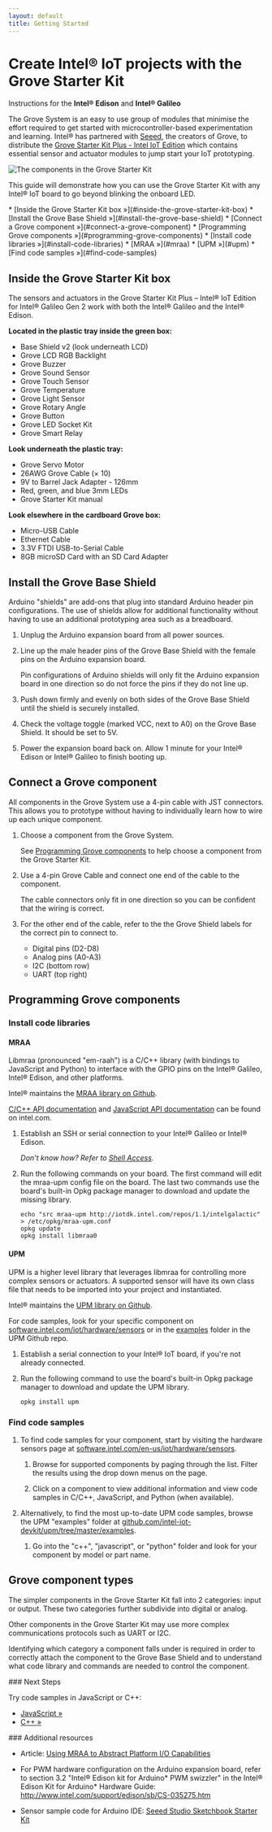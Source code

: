```yaml
---
layout: default
title: Getting Started
---
```


# Create Intel® IoT projects with the Grove Starter Kit

Instructions for the **Intel® Edison** and **Intel® Galileo**

The Grove System is an easy to use group of modules that minimise the effort required to get started with microcontroller-based experimentation and learning. Intel® has partnered with [Seeed](http://seeedstudio.com), the creators of Grove, to distribute the [Grove Starter Kit Plus - Intel IoT Edition](http://www.seeedstudio.com/depot/Grove-starter-kit-plus-Intel-IoT-Edition-for-Intel-Galileo-Gen-2-and-Edison-p-1978.html) which contains essential sensor and actuator modules to jump start your IoT prototyping.

![The components in the Grove Starter Kit](images/components_in_huddle.png)

This guide will demonstrate how you can use the Grove Starter Kit with any Intel® IoT board to go beyond blinking the onboard LED.


<div id="toc" class="box" markdown="1">
* [Inside the Grove Starter Kit box »](#inside-the-grove-starter-kit-box)
* [Install the Grove Base Shield »](#install-the-grove-base-shield)
* [Connect a Grove component »](#connect-a-grove-component)
* [Programming Grove components »](#programming-grove-components)
  * [Install code libraries »](#install-code-libraries)
    * [MRAA »](#mraa)
    * [UPM »](#upm)
* [Find code samples »](#find-code-samples)
</div>

<!-- <div id="related-videos" class="callout video">
* [Create Intel® IoT projects with the Grove Starter Kit - Part 1 (preview)](https://drive.google.com/open?id=0B6gHgawzKtxCNEhfNms3ai0zM1k&authuser=0)
</div> -->

## Inside the Grove Starter Kit box

The sensors and actuators in the Grove Starter Kit Plus – Intel® IoT Edition for Intel® Galileo Gen 2 work with both the Intel® Galileo and the Intel® Edison.

**Located in the plastic tray inside the green box:**

* Base Shield v2 (look underneath LCD)
* Grove LCD RGB Backlight
* Grove Buzzer
* Grove Sound Sensor
* Grove Touch Sensor
* Grove Temperature
* Grove Light Sensor
* Grove Rotary Angle
* Grove Button
* Grove LED Socket Kit
* Grove Smart Relay

**Look underneath the plastic tray:**

* Grove Servo Motor
* 26AWG Grove Cable (× 10)
* 9V to Barrel Jack Adapter - 126mm
* Red, green, and blue 3mm LEDs
* Grove Starter Kit manual

**Look elsewhere in the cardboard Grove box:**

* Micro-USB Cable
* Ethernet Cable
* 3.3V FTDI USB-to-Serial Cable
* 8GB microSD Card with an SD Card Adapter


## Install the Grove Base Shield

Arduino "shields" are add-ons that plug into standard Arduino header pin configurations. The use of shields allow for additional functionality without having to use an additional prototyping area such as a breadboard.

1. Unplug the Arduino expansion board from all power sources.

2. Line up the male header pins of the Grove Base Shield with the female pins on the Arduino expansion board. 

    Pin configurations of Arduino shields will only fit the Arduino expansion board in one direction so do not force the pins if they do not line up.

3. Push down firmly and evenly on both sides of the Grove Base Shield until the shield is securely installed.

4. Check the voltage toggle (marked VCC, next to A0) on the Grove Base Shield. It should be set to 5V. 

5. Power the expansion board back on. Allow 1 minute for your Intel® Edison or Intel® Galileo to finish booting up.


## Connect a Grove component 

All components in the Grove System use a 4-pin cable with JST connectors. This allows you to prototype without having to individually learn how to wire up each unique component.

1. Choose a component from the Grove System.

    See [Programming Grove components](#programming-grove-components) to help choose a component from the Grove Starter Kit.

2. Use a 4-pin Grove Cable and connect one end of the cable to the component.

    The cable connectors only fit in one direction so you can be confident that the wiring is correct.

3. For the other end of the cable, refer to the the Grove Shield labels for the correct pin to connect to.

    * Digital pins (D2-D8)
    * Analog pins (A0-A3)
    * I2C (bottom row)
    * UART (top right)


## Programming Grove components

### Install code libraries 

#### MRAA

Libmraa (pronounced "em-raah") is a C/C++ library (with bindings to JavaScript and Python) to interface with the GPIO pins on the Intel® Galileo, Intel® Edison, and other platforms. 

Intel® maintains the [MRAA library on Github](https://github.com/intel-iot-devkit/mraa). 

[C/C++ API documentation](http://iotdk.intel.com/docs/master/mraa/) and [JavaScript API documentation](http://iotdk.intel.com/docs/master/mraa/node/modules/mraa.html) can be found on intel.com.

1. Establish an SSH or serial connection to your Intel® Galileo or Intel® Edison.

    _Don't know how? Refer to [Shell Access](/docs/shell_access/)._

2. Run the following commands on your board. The first command will edit the mraa-upm config file on the board. The last two commands use the board's built-in Opkg package manager to download and update the missing library.

    ```
    echo "src mraa-upm http://iotdk.intel.com/repos/1.1/intelgalactic" > /etc/opkg/mraa-upm.conf
    opkg update
    opkg install libmraa0
    ```

#### UPM

UPM is a higher level library that leverages libmraa for controlling more complex sensors or actuators. A supported sensor will have its own class file that needs to be imported into your project and instantiated. 

Intel® maintains the [UPM library on Github](https://github.com/intel-iot-devkit/upm). 

For code samples, look for your specific component on [software.intel.com/iot/hardware/sensors](http://software.intel.com/iot/hardware/sensors) or in the [examples](https://github.com/intel-iot-devkit/upm/tree/master/examples/) folder in the UPM Github repo.

1. Establish a serial connection to your Intel® IoT board, if you're not already connected.

2. Run the following command to use the board's built-in Opkg package manager to download and update the UPM library.

    ```
    opkg install upm
    ```


### Find code samples

1. To find code samples for your component, start by visiting the hardware sensors page at [software.intel.com/en-us/iot/hardware/sensors](https://software.intel.com/en-us/iot/hardware/sensors).

    1. Browse for supported components by paging through the list. Filter the results using the drop down menus on the page.

    2. Click on a component to view additional information and view code samples in C/C++, JavaScript, and Python (when available).

2. Alternatively, to find the most up-to-date UPM code samples, browse the UPM "examples" folder at [github.com/intel-iot-devkit/upm/tree/master/examples](https://github.com/intel-iot-devkit/upm/tree/master/examples).

    1. Go into the "c++", "javascript", or "python" folder and look for your component by model or part name.

## Grove component types

The simpler components in the Grove Starter Kit fall into 2 categories: input or output. These two categories further subdivide into digital or analog. 

Other components in the Grove Starter Kit may use more complex communications protocols such as UART or I2C.

Identifying which category a component falls under is required in order to correctly attach the component to the Grove Base Shield and to understand what code library and commands are needed to control the component.

<div id="next-steps" class="note" markdown="1">
### Next Steps

Try code samples in JavaScript or C++:

* [JavaScript »](javascript/samples.html)
* [C++ »](https://software.intel.com/en-us/articles/internet-of-things-using-mraa-to-abstract-platform-io-capabilities#_Toc4)
</div>

<div class="callout goto" markdown="1">
### Additional resources

* Article: [Using MRAA to Abstract Platform I/O Capabilities](https://software.intel.com/en-us/articles/internet-of-things-using-mraa-to-abstract-platform-io-capabilities) 

* For PWM hardware configuration on the Arduino expansion board, refer to section 3.2 "Intel® Edison kit for Arduino* PWM swizzler" in the Intel® Edison Kit for Arduino* Hardware Guide: http://www.intel.com/support/edison/sb/CS-035275.htm

* Sensor sample code for Arduino IDE: [Seeed Studio Sketchbook Starter Kit](https://github.com/Seeed-Studio/Sketchbook_Starter_Kit_V2.0)
</div>